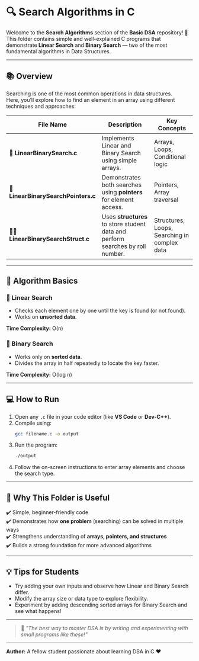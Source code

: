 # 🔍 Search Algorithms in C

Welcome to the **Search Algorithms** section of the **Basic DSA** repository! 🚀  
This folder contains simple and well-explained C programs that demonstrate **Linear Search** and **Binary Search** — two of the most fundamental algorithms in Data Structures.

---

## 📚 Overview

Searching is one of the most common operations in data structures.  
Here, you’ll explore how to find an element in an array using different techniques and approaches:

| File Name | Description | Key Concepts |
|------------|--------------|---------------|
| 🧩 **LinearBinarySearch.c** | Implements Linear and Binary Search using simple arrays. | Arrays, Loops, Conditional logic |
| 🧠 **LinearBinarySearchPointers.c** | Demonstrates both searches using **pointers** for element access. | Pointers, Array traversal |
| 👨‍🏫 **LinearBinarySearchStruct.c** | Uses **structures** to store student data and perform searches by roll number. | Structures, Loops, Searching in complex data |

---

## 🧮 Algorithm Basics

### 🔹 Linear Search
- Checks each element one by one until the key is found (or not found).
- Works on **unsorted data**.

**Time Complexity:** O(n)

### 🔹 Binary Search
- Works only on **sorted data**.
- Divides the array in half repeatedly to locate the key faster.

**Time Complexity:** O(log n)

---

## 💻 How to Run

1. Open any `.c` file in your code editor (like **VS Code** or **Dev-C++**).
2. Compile using:
   ```bash
   gcc filename.c -o output
   ```
3. Run the program:
   ```bash
   ./output
   ```
4. Follow the on-screen instructions to enter array elements and choose the search type.

---

## 🌱 Why This Folder is Useful

✔️ Simple, beginner-friendly code  
✔️ Demonstrates how **one problem** (searching) can be solved in multiple ways  
✔️ Strengthens understanding of **arrays, pointers, and structures**  
✔️ Builds a strong foundation for more advanced algorithms

---

## 💡 Tips for Students

- Try adding your own inputs and observe how Linear and Binary Search differ.  
- Modify the array size or data type to explore flexibility.  
- Experiment by adding descending sorted arrays for Binary Search and see what happens!

---

> 🧠 *"The best way to master DSA is by writing and experimenting with small programs like these!"*

---

**Author:** A fellow student passionate about learning DSA in C ❤️
